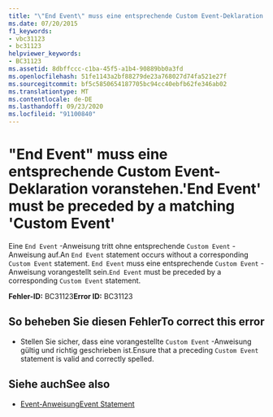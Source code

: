 ```yaml
---
title: "\"End Event\" muss eine entsprechende Custom Event-Deklaration voranstehen."
ms.date: 07/20/2015
f1_keywords:
- vbc31123
- bc31123
helpviewer_keywords:
- BC31123
ms.assetid: 8dbffccc-c1ba-45f5-a1b4-90889bb0a3fd
ms.openlocfilehash: 51fe1143a2bf88279de23a768027d74fa521e27f
ms.sourcegitcommit: bf5c5850654187705bc94cc40ebfb62fe346ab02
ms.translationtype: MT
ms.contentlocale: de-DE
ms.lasthandoff: 09/23/2020
ms.locfileid: "91100840"
---
```

# <a name="end-event-must-be-preceded-by-a-matching-custom-event"></a><span data-ttu-id="a8a61-102">"End Event" muss eine entsprechende Custom Event-Deklaration voranstehen.</span><span class="sxs-lookup"><span data-stu-id="a8a61-102">'End Event' must be preceded by a matching 'Custom Event'</span></span>

<span data-ttu-id="a8a61-103">Eine `End Event` -Anweisung tritt ohne entsprechende `Custom Event` -Anweisung auf.</span><span class="sxs-lookup"><span data-stu-id="a8a61-103">An `End Event` statement occurs without a corresponding `Custom Event` statement.</span></span> <span data-ttu-id="a8a61-104">`End Event` muss eine entsprechende `Custom Event` -Anweisung vorangestellt sein.</span><span class="sxs-lookup"><span data-stu-id="a8a61-104">`End Event` must be preceded by a corresponding `Custom Event` statement.</span></span>  
  
 <span data-ttu-id="a8a61-105">**Fehler-ID:** BC31123</span><span class="sxs-lookup"><span data-stu-id="a8a61-105">**Error ID:** BC31123</span></span>  
  
## <a name="to-correct-this-error"></a><span data-ttu-id="a8a61-106">So beheben Sie diesen Fehler</span><span class="sxs-lookup"><span data-stu-id="a8a61-106">To correct this error</span></span>  
  
- <span data-ttu-id="a8a61-107">Stellen Sie sicher, dass eine vorangestellte `Custom Event` -Anweisung gültig und richtig geschrieben ist.</span><span class="sxs-lookup"><span data-stu-id="a8a61-107">Ensure that a preceding `Custom Event` statement is valid and correctly spelled.</span></span>  
  
## <a name="see-also"></a><span data-ttu-id="a8a61-108">Siehe auch</span><span class="sxs-lookup"><span data-stu-id="a8a61-108">See also</span></span>

- [<span data-ttu-id="a8a61-109">Event-Anweisung</span><span class="sxs-lookup"><span data-stu-id="a8a61-109">Event Statement</span></span>](../language-reference/statements/event-statement.md)
